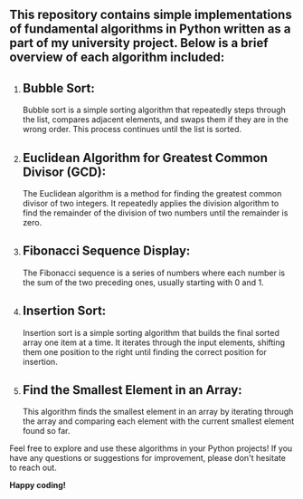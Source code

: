 <h2>This repository contains simple implementations of fundamental algorithms in Python written as a part of my university project. Below is a brief overview of each algorithm included:</h2>
    <ol>
        <li>
            <h2>Bubble Sort:</h2>
            <p>Bubble sort is a simple sorting algorithm that repeatedly steps through the list, compares adjacent elements, and swaps them if they are in the wrong order. This process continues until the list is sorted.</p>
        </li>
        <li>
            <h2>Euclidean Algorithm for Greatest Common Divisor (GCD):</h2>
            <p>The Euclidean algorithm is a method for finding the greatest common divisor of two integers. It repeatedly applies the division algorithm to find the remainder of the division of two numbers until the remainder is zero.</p>
        </li>
        <li>
            <h2>Fibonacci Sequence Display:</h2>
            <p>The Fibonacci sequence is a series of numbers where each number is the sum of the two preceding ones, usually starting with 0 and 1.</p>
        </li>
        <li>
            <h2>Insertion Sort:</h2>
            <p>Insertion sort is a simple sorting algorithm that builds the final sorted array one item at a time. It iterates through the input elements, shifting them one position to the right until finding the correct position for insertion.</p>
        </li>
        <li>
            <h2>Find the Smallest Element in an Array:</h2>
            <p>This algorithm finds the smallest element in an array by iterating through the array and comparing each element with the current smallest element found so far.</p>
        </li>
    </ol>
    <p>Feel free to explore and use these algorithms in your Python projects! If you have any questions or suggestions for improvement, please don't hesitate to reach out.</p>
    <p><strong>Happy coding!</strong></p>
